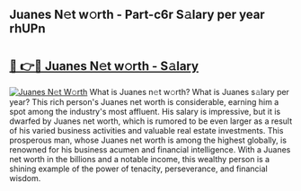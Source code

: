 ## Juanes N𝚎t w𝚘rth - Part-c6r S𝚊lary per year rhUPn

# <h2><a href="http://gc0bwz.nevu.top/?p=Juanes">🔗 👉🔴 Juanes N𝚎t w𝚘rth - S𝚊lary</a></h2>

[![Juanes N𝚎t W𝚘rth](https://i.imgur.com/Oavwk0R.jpeg)](http://gc0bwz.nevu.top/?p=Juanes)
What is Juanes n𝚎t w𝚘rth? What is Juanes s𝚊lary per year?
This rich person's Juanes net worth is considerable, earning him a spot among the industry's most affluent. His salary is impressive, but it is dwarfed by Juanes net worth, which is rumored to be even larger as a result of his varied business activities and valuable real estate investments. This prosperous man, whose Juanes net worth is among the highest globally, is renowned for his business acumen and financial intelligence. With a Juanes net worth in the billions and a notable income, this wealthy person is a shining example of the power of tenacity, perseverance, and financial wisdom.
